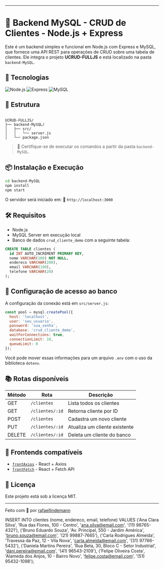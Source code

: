 
---

# 🧠 Backend MySQL - CRUD de Clientes - Node.js + Express

Este é um backend simples e funcional em Node.js com Express e MySQL, que fornece uma API REST para operações de CRUD sobre uma tabela de clientes. Ele integra o projeto **UCRUD-FULLJS** e está localizado na pasta `backend-MySQL`.

## 🚀 Tecnologias

![Node.js](https://img.shields.io/badge/Node.js-339933?style=for-the-badge&logo=node.js&logoColor=white)
![Express](https://img.shields.io/badge/Express.js-000000?style=for-the-badge&logo=express&logoColor=white)
![MySQL](https://img.shields.io/badge/MySQL-4479A1?style=for-the-badge&logo=mysql&logoColor=white)

## 📁 Estrutura

```

UCRUD-FULLJS/
├── backend-MySQL/
│   ├── src/
│   │   └── server.js
│   └── package.json

````

> 📌 Certifique-se de executar os comandos a partir da pasta `backend-MySQL`.

## 📦 Instalação e Execução

```bash
cd backend-MySQL
npm install
npm start
````

O servidor será iniciado em:
🔗 `http://localhost:3000`

## 🛠️ Requisitos

* Node.js
* MySQL Server em execução local
* Banco de dados `crud_cliente_demo` com a seguinte tabela:

```sql
CREATE TABLE clientes (
  id INT AUTO_INCREMENT PRIMARY KEY,
  nome VARCHAR(100) NOT NULL,
  endereco VARCHAR(200),
  email VARCHAR(100),
  telefone VARCHAR(20)
);
```

## 🔐 Configuração de acesso ao banco

A configuração da conexão está em `src/server.js`:

```js
const pool = mysql.createPool({
  host: 'localhost',
  user: 'seu_usuario',
  password: 'sua_senha',
  database: 'crud_cliente_demo',
  waitForConnections: true,
  connectionLimit: 10,
  queueLimit: 0
});
```

Você pode mover essas informações para um arquivo `.env` com o uso da biblioteca `dotenv`.

## 📚 Rotas disponíveis

| Método | Rota            | Descrição                     |
| ------ | --------------- | ----------------------------- |
| GET    | `/clientes`     | Lista todos os clientes       |
| GET    | `/clientes/:id` | Retorna cliente por ID        |
| POST   | `/clientes`     | Cadastra um novo cliente      |
| PUT    | `/clientes/:id` | Atualiza um cliente existente |
| DELETE | `/clientes/:id` | Deleta um cliente do banco    |

## 🔗 Frontends compatíveis

* [`frontAxios`](../frontAxios) - React + Axios
* [`frontFetch`](../frontFetch) - React + Fetch API

## 📄 Licença

Este projeto está sob a licença MIT.

---

Feito com 💙 por [rafaellindemann](https://github.com/rafaellindemann)




INSERT INTO clientes (nome, endereco, email, telefone) VALUES
('Ana Clara Silva', 'Rua das Flores, 100 - Centro', 'ana.silva@email.com', '(11) 98765-4321'),
('Bruno Eduardo Souza', 'Av. Principal, 550 - Jardim América', 'bruno.souza@email.com', '(21) 99887-7665'),
('Carla Rodrigues Almeida', 'Travessa da Paz, 12 - Vila Nova', 'carla.almeida@email.com', '(31) 97766-5432'),
('Daniela Martins Pereira', 'Rua Beta, 30, Bloco C - Setor Industrial', 'dani.pereira@email.com', '(41) 96543-2109'),
('Felipe Oliveira Costa', 'Alameda dos Anjos, 10 - Bairro Novo', 'felipe.costa@email.com', '(51) 95432-1098');

